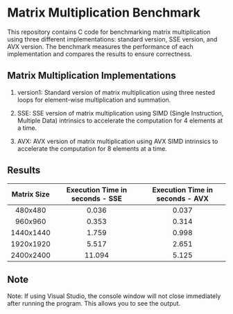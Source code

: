 # Matrix Multiplication Benchmark

This repository contains C code for benchmarking matrix multiplication using three different implementations: standard version, SSE version, and AVX version. The benchmark measures the performance of each implementation and compares the results to ensure correctness.

## Matrix Multiplication Implementations

1. version1: Standard version of matrix multiplication using three nested loops for element-wise multiplication and summation.
   
3. SSE: SSE version of matrix multiplication using SIMD (Single Instruction, Multiple Data) intrinsics to accelerate the computation for 4 elements at a time.
   
5. AVX: AVX version of matrix multiplication using AVX SIMD intrinsics to accelerate the computation for 8 elements at a time.

## Results

| Matrix Size | Execution Time in seconds - SSE | Execution Time in seconds - AVX |
|:-----------:|:-------------------------------:|:-------------------------------:|
|   480x480   |              0.036              |              0.037              |
|   960x960   |              0.353              |              0.314              |
|  1440x1440  |              1.759              |              0.998              |
|  1920x1920  |              5.517              |              2.651              |
|  2400x2400  |              11.094             |              5.125              |

## Note

Note: If using Visual Studio, the console window will not close immediately after running the program. This allows you to see the output.
